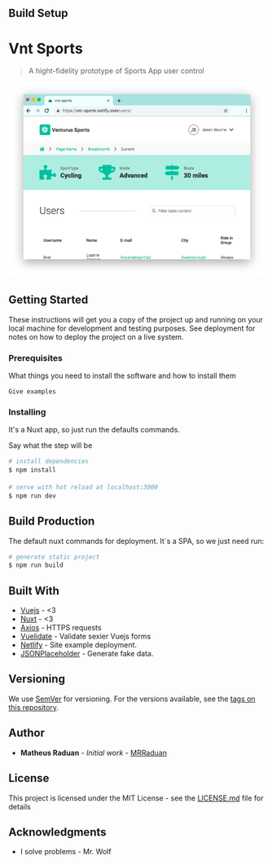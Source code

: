 ## Build Setup

# Vnt Sports

> A hight-fidelity prototype of Sports App user control

![System interface](https://raw.githubusercontent.com/MRRaduan/vnt-sports/master/vnt.png)

## Getting Started

These instructions will get you a copy of the project up and running on your local machine for development and testing purposes. See deployment for notes on how to deploy the project on a live system.

### Prerequisites

What things you need to install the software and how to install them

```
Give examples
```

### Installing

It's a Nuxt app, so just run the defaults commands.

Say what the step will be

```bash
# install dependencies
$ npm install

# serve with hot reload at localhost:3000
$ npm run dev

```

## Build Production

The default nuxt commands for deployment.
It`s a SPA, so we just need run:

```bash
# generate static project
$ npm run build
```

## Built With

- [Vuejs](https://vuejs.org/) - <3
- [Nuxt](https://nuxtjs.org/) - <3
- [Axios](https://github.com/axios/axios) - HTTPS requests
- [Vuelidate](https://github.com/vuelidate/vuelidate) - Validate sexier Vuejs forms
- [Netlify](https://www.netlify.com/) - Site example deployment.
- [JSONPlaceholder](https://jsonplaceholder.typicode.com/) - Generate fake data.

## Versioning

We use [SemVer](http://semver.org/) for versioning. For the versions available, see the [tags on this repository](https://github.com/your/project/tags).

## Author

- **Matheus Raduan** - _Initial work_ - [MRRaduan](https://github.com/MRRaduan)

## License

This project is licensed under the MIT License - see the [LICENSE.md](LICENSE.md) file for details

## Acknowledgments

- I solve problems - Mr. Wolf
